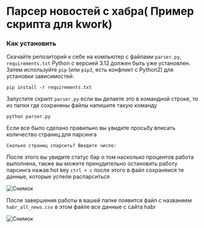 # Парсер новостей с хабра( Пример скрипта для kwork)

### Как установить
Скачайте репозиторий к себе на компьютер с файлами `parser.py`, `requirements.txt`
Python c версией 3.12 должен быть уже установлен. 
Затем используйте `pip` (или `pip3`, есть конфликт с Python2) для установки зависимостей:
```
pip install -r requirements.txt
```
Запустите скрипт `parser.py` если вы делаете это в командной строке, то из папки где сохранены файлы напишите такую команду
```
python parser.py
```
Если все было сделано правильно вы увидите просьбу вписать количество страниц для парсинга 
```
Сколько страниц спарсить? Введите число:
```
После этого вы увидите статус бар о том насколько процентов работа выполнена, также вы можете принудительно остановить работу парсинга нажав hot key `ctrl + c` после этого в файл сохраняися те данные, которые успели распарситься 

![Снимок](https://github.com/user-attachments/assets/4cef39e3-f125-49b4-b8e3-84c34babfac2)

После завершения работы в вашей папке появится файл с названием `habr_all_news.csv` в этом файле все данные с сайта habr

![Снимок](https://github.com/user-attachments/assets/4e05d912-ca51-4de1-92c3-4e9764992df7)
